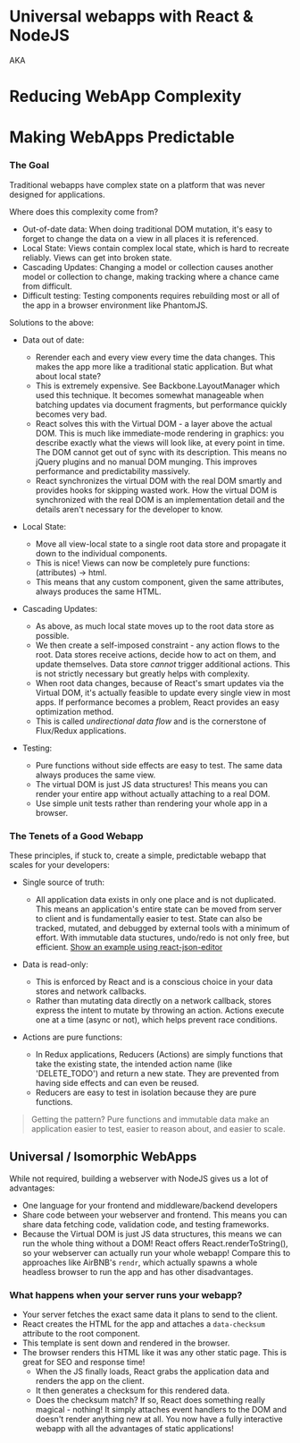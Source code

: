 # Universal webapps with React & NodeJS

AKA

# Reducing WebApp Complexity
# Making WebApps Predictable


### The Goal

Traditional webapps have complex state on a platform that was never designed for applications.

Where does this complexity come from?

* Out-of-date data: When doing traditional DOM mutation, it's easy to forget to change the data on a view in all
  places it is referenced.
* Local State: Views contain complex local state, which is hard to recreate reliably. Views can get
  into broken state.
* Cascading Updates: Changing a model or collection causes another model or collection to change, making tracking
  where a chance came from difficult.
* Difficult testing: Testing components requires rebuilding most or all of the app in a browser environment
  like PhantomJS.

Solutions to the above:

* Data out of date:
  - Rerender each and every view every time the data changes. This makes the app more like a traditional static
    application. But what about local state?
  - This is extremely expensive. See Backbone.LayoutManager which used this technique. It becomes somewhat manageable
    when batching updates via document fragments, but performance quickly becomes very bad.
  - React solves this with the Virtual DOM - a layer above the actual DOM. This is much like immediate-mode rendering
    in graphics: you describe exactly what the views will look like, at every point in time. The DOM cannot
    get out of sync with its description. This means no jQuery plugins and no manual DOM munging. This improves
    performance and predictability massively.
  - React synchronizes the virtual DOM with the real DOM smartly and provides hooks for skipping wasted work.
    How the virtual DOM is synchronized with the real DOM is an implementation detail and the details aren't necessary
    for the developer to know.

* Local State:
  - Move all view-local state to a single root data store and propagate it down to the individual components.
  - This is nice! Views can now be completely pure functions: (attributes) -> html.
  - This means that any custom component, given the same attributes, always produces the same HTML.

* Cascading Updates:
  - As above, as much local state moves up to the root data store as possible.
  - We then create a self-imposed constraint - any action flows to the root. Data stores receive actions, decide how
    to act on them, and update themselves. Data store *cannot* trigger additional actions. This is not strictly
    necessary but greatly helps with complexity.
  - When root data changes, because of React's smart updates via the Virtual DOM, it's actually feasible to update
    every single view in most apps. If performance becomes a problem, React provides an easy optimization method.
  - This is called *undirectional data flow* and is the cornerstone of Flux/Redux applications.

* Testing:
  - Pure functions without side effects are easy to test. The same data always produces the same view.
  - The virtual DOM is just JS data structures! This means you can render your entire app without actually attaching
    to a real DOM.
  - Use simple unit tests rather than rendering your whole app in a browser.

### The Tenets of a Good Webapp

These principles, if stuck to, create a simple, predictable webapp that scales for your developers:

* Single source of truth:
  - All application data exists in only one place and is not duplicated. This means an application's entire state
    can be moved from server to client and is fundamentally easier to test. State can also be tracked, mutated,
    and debugged by external tools with a minimum of effort. With immutable data stuctures, undo/redo is not only
    free, but efficient. [Show an example using react-json-editor]()

* Data is read-only:
  - This is enforced by React and is a conscious choice in your data stores and network callbacks.
  - Rather than mutating data directly on a network callback, stores express the intent to mutate by throwing an action.
    Actions execute one at a time (async or not), which helps prevent race conditions.

* Actions are pure functions:
  - In Redux applications, Reducers (Actions) are simply functions that take the existing state, the intended
    action name (like 'DELETE_TODO') and return a new state. They are prevented from having side effects and can
    even be reused.
  - Reducers are easy to test in isolation because they are pure functions.

> Getting the pattern? Pure functions and immutable data make an application easier to test, easier to reason about,
> and easier to scale.


## Universal / Isomorphic WebApps

While not required, building a webserver with NodeJS gives us a lot of advantages:

* One language for your frontend and middleware/backend developers
* Share code between your webserver and frontend. This means you can share data fetching code, validation code, and
  testing frameworks.
* Because the Virtual DOM is just JS data structures, this means we can run the whole thing without a DOM!
  React offers React.renderToString(), so your webserver can actually run your whole webapp! Compare this to approaches
  like AirBNB's `rendr`, which actually spawns a whole headless browser to run the app and has other disadvantages.

### What happens when your server runs your webapp?

* Your server fetches the exact same data it plans to send to the client.
* React creates the HTML for the app and attaches a `data-checksum` attribute to the root component.
* This template is sent down and rendered in the browser.
* The browser renders this HTML like it was any other static page. This is great for SEO and response time!
  - When the JS finally loads, React grabs the application data and renders the app on the client.
  - It then generates a checksum for this rendered data.
  - Does the checksum match? If so, React does something really magical - nothing! It simply attaches event
    handlers to the DOM and doesn't render anything new at all. You now have a fully interactive webapp with all
    the advantages of static applications!



